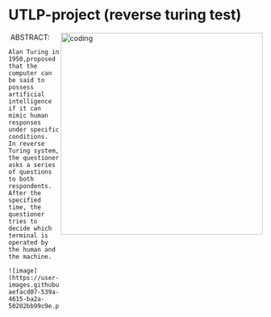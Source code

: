 # UTLP-project (reverse turing test)
<img hrg="https://user-images.githubusercontent.com/86945018/187067677-aefacd07-539a-4615-ba2a-50202bb99c9e.png">
<img align="right" alt="coding" width="400"src="https://user-images.githubusercontent.com/86945018/187067677-aefacd07-539a-4615-ba2a-50202bb99c9e.png">
ABSTRACT:

    Alan Turing in 1950,proposed that the computer can be said to possess artificial intelligence if it can mimic human responses under specific conditions.
    In reverse Turing system, the questioner asks a series of questions to both respondents. After the specified time, the questioner tries to decide which 
    terminal is operated by the human and the machine.
    
    ![image](https://user-images.githubusercontent.com/86945018/187067677-aefacd07-539a-4615-ba2a-50202bb99c9e.png)
    
